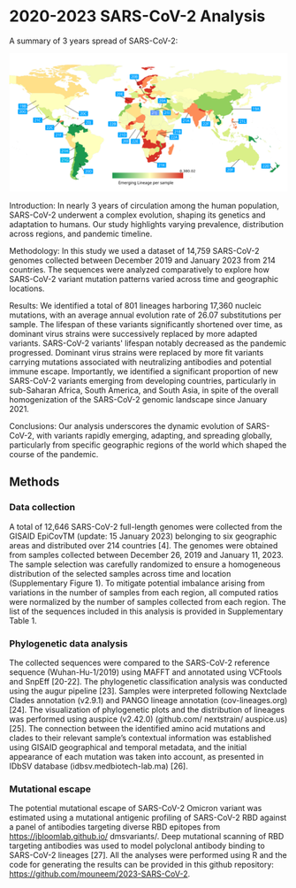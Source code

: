 # 2020-2023 SARS-CoV-2 Analysis
A summary of 3 years spread of SARS-CoV-2:

![GA](figures/graphical_abstract.svg)

Introduction: 
In nearly 3 years of circulation among the human population, SARS-CoV-2 underwent a complex evolution, shaping its genetics and adaptation to humans. Our study highlights varying prevalence, distribution across regions, and pandemic timeline.

Methodology: In this study we used a dataset of 14,759 SARS-CoV-2 genomes collected between December 2019 and January 2023 from 214 countries. The sequences were analyzed comparatively to explore how SARS-CoV-2 variant mutation patterns varied across time and geographic locations.


Results:
We identified a total of 801 lineages harboring 17,360 nucleic mutations, with an average annual evolution rate of 26.07 substitutions per sample. The lifespan of these variants significantly shortened over time, as dominant virus strains were successively replaced by more adapted variants. SARS-CoV-2 variants' lifespan notably decreased as the pandemic progressed. Dominant virus strains were replaced by more fit variants carrying mutations associated with neutralizing antibodies and potential immune escape. Importantly, we identified a significant proportion of new SARS-CoV-2 variants emerging from developing countries, particularly in sub-Saharan Africa, South America, and South Asia, in spite of the overall homogenization of the SARS-CoV-2 genomic landscape since January 2021.


Conclusions:
Our analysis underscores the dynamic evolution of SARS-CoV-2, with variants rapidly emerging, adapting, and spreading globally, particularly from specific geographic regions of the world which shaped the course of the pandemic.


## Methods
### Data collection
A total of 12,646 SARS-CoV-2 full-length genomes were collected from the GISAID EpiCovTM (update: 15 January 2023) belonging to six geographic areas and distributed over 214 countries [4]. The genomes were obtained from samples collected between December 26, 2019 and January 11, 2023. The sample selection was carefully randomized to ensure a homogeneous distribution of the selected samples across time and location (Supplementary Figure 1). To mitigate potential imbalance arising from variations in the number of samples from each region, all computed ratios were normalized by the number of samples collected from each region. The list of the sequences included in this analysis is provided in Supplementary Table 1.

### Phylogenetic data analysis
The collected sequences were compared to the SARS-CoV-2 reference sequence (Wuhan-Hu-1/2019) using MAFFT and annotated using VCFtools and SnpEff [20-22]. The phylogenetic classification analysis was conducted using the augur pipeline [23]. Samples were interpreted following Nextclade Clades annotation (v2.9.1) and PANGO lineage annotation (cov-lineages.org) [24]. The visualization of phylogenetic plots and the distribution of lineages was performed using auspice (v2.42.0) (github.com/ nextstrain/ auspice.us) [25]. 
The connection between the identified amino acid mutations and clades to their relevant sample’s contextual information was established using GISAID geographical and temporal metadata, and the initial appearance of each mutation was taken into account, as presented in IDbSV database (idbsv.medbiotech-lab.ma) [26].

### Mutational escape
The potential mutational escape of SARS-CoV-2 Omicron variant was estimated using a mutational antigenic profiling of SARS-CoV-2 RBD against a panel of antibodies targeting diverse RBD epitopes from https://jbloomlab.github.io/ dmsvariants/. Deep mutational scanning of RBD targeting antibodies was used to model polyclonal antibody binding to SARS-CoV-2 lineages [27]. All the analyses were performed using R and the code for generating the results can be provided in this github repository: https://github.com/mouneem/2023-SARS-CoV-2.
   
